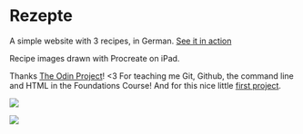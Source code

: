 # Rezepte

A simple website with 3 recipes, in German.
[See it in action](https://carinagrode.github.io/odin-recipes) 

Recipe images drawn with Procreate on iPad.

Thanks [The Odin Project](https://www.theodinproject.com/)! <3 For teaching me Git, Github, the command line and HTML in the Foundations Course! And for this nice little [first project](https://www.theodinproject.com/lessons/foundations-recipes).

![](https://carinagrode.github.io/odin-recipes/img/rezepte-screenshot1.png)

![](https://carinagrode.github.io/odin-recipes/img/rezepte-screenshot2.png)